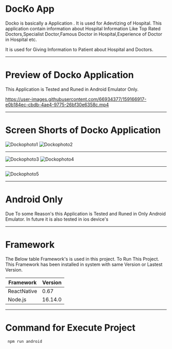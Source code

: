 # DocKo App

Docko is basically a Application . It is used for Adevtizing of Hospital. This application contain information about Hospital Information Like Top Rated Doctors,Specialist
Doctor,Famous Doctor in Hospital,Experience of Doctor in Hospital etc.

It is used for Giving Information to Patient about Hospital and Doctors.

---

# Preview of Docko Application 

This Application is Tested and Runed in Android Emulator Only.

https://user-images.githubusercontent.com/66934377/159166917-e0b184ec-cbdb-4ae4-9775-26bf30e6358c.mp4

---

# Screen Shorts of Docko Application

![Dockophoto1](https://user-images.githubusercontent.com/66934377/159167359-34d54913-ca6c-4119-b084-0af67f09263b.png)
![Dockophoto2](https://user-images.githubusercontent.com/66934377/159167366-91f62e79-c054-44a7-a930-44a6b9a92ed0.png)

---

![Dockophoto3](https://user-images.githubusercontent.com/66934377/159167369-da9287d5-b3ca-4823-9ec9-4f6b3b2a7be9.png)
![Dockophoto4](https://user-images.githubusercontent.com/66934377/159167373-79ce56ab-cd61-48e7-b1e3-14dbfa92314c.png)

---

![Dockophoto5](https://user-images.githubusercontent.com/66934377/159167380-b112028c-be50-42c7-b963-9d2e6c7d88fa.png)

---

# Android Only

Due To some Reason's this Application is Tested and Runed in Only Android Emulator. In future it is also tested in ios device's

---

# Framework 

The Below table Framework's is used in this project. To Run This Project. This Framework has been installed in system with same Version or Lastest Version.

| Framework  | Version |
| ------------- | ------------- |
| ReactNative  | 0.67  |
| Node.js  | 16.14.0  |

---

# Command for Execute Project

```bash
 npm run android
```

